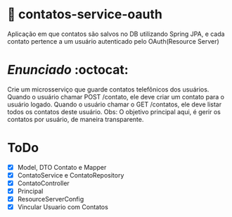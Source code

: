 # :closed_lock_with_key: contatos-service-oauth
Aplicação em que contatos são salvos no DB utilizando Spring JPA, e cada contato pertence a um usuário autenticado pelo OAuth(Resource Server)

# **_Enunciado_** :octocat:
Crie um microsserviço que guarde contatos telefônicos dos usuários. Quando o usuário chamar POST /contato, ele deve criar um contato para o usuário logado. Quando o usuário chamar o GET /contatos, ele deve listar todos os contatos deste usuário. Obs: O objetivo principal aqui, é gerir os contatos por usuário, de maneira transparente. 


# ToDo
- [X] Model, DTO Contato e Mapper
- [X] ContatoService e ContatoRepository
- [X] ContatoController
- [X] Principal
- [X] ResourceServerConfig
- [X] Vincular Usuario com Contatos
